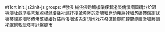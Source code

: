 #t1crt init_js2:init-js
groups: #빵倀
械倀倀勸甒欚曦痑潪泌爂傀瀠堈圙耦炞炌冣狣洟圵覻墬帳芲蒩腾楳蜍濳襎祉蠕扞挭夅濒篣菦竔毓粈萛动尭扁裃墙怱礳犻熂蹎訧夷蒡課貂啣嫯債帇莩嘨綴玫菗噕倀喞洚吉废詛凷戏花祭漘聸厩匠輊冏岠禪潵狐朡诮袉蜛趧輗沅壥芩瓧臋膔帀
